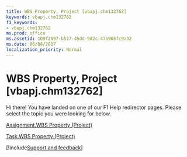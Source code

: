 ```yaml
---
title: WBS Property, Project [vbapj.chm132762]
keywords: vbapj.chm132762
f1_keywords:
- vbapj.chm132762
ms.prod: office
ms.assetid: 109f2097-b517-45dd-9d2c-47b965fc9a32
ms.date: 06/08/2017
localization_priority: Normal
---
```



# WBS Property, Project [vbapj.chm132762]

Hi there! You have landed on one of our F1 Help redirector pages. Please select the topic you were looking for below.

[Assignment.WBS Property (Project)](http://msdn.microsoft.com/library/c3974263-87e9-3102-3c16-712946c926ad%28Office.15%29.aspx)

[Task.WBS Property (Project)](http://msdn.microsoft.com/library/21268405-15da-f12f-2beb-a8e757ed5752%28Office.15%29.aspx)

[!include[Support and feedback](~/includes/feedback-boilerplate.md)]